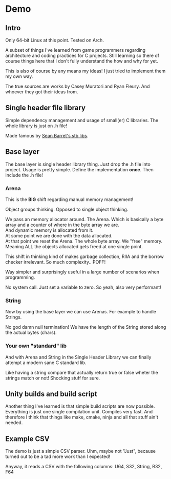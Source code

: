 # Demo

## Intro

Only 64-bit Linux at this point. Tested on Arch.

A subset of things I've learned from game programmers regarding architecture and coding practices for C projects. Still learning so there of course things here that I don't fully understand the how and why for yet.

This is also of course by any means my ideas! I just tried to implement them my own way. 

The true sources are works by Casey Muratori and Ryan Fleury. And whoever they got their ideas from. 

## Single header file library

Simple dependency management and usage of small(er) C libraries. The whole library is just on .h file!

Made famous by [Sean Barret's stb libs](https://github.com/nothings/stb).

## Base layer

The base layer is single header library thing. Just drop the .h file into project.
Usage is pretty simple. Define the implementation **once**. Then include the .h file! 

### Arena

This is the **BIG** shift regarding manual memory management!

Object groups thinking. Opposed to single object thinking.

We pass an memory allocator around. The Arena. Which is basically a byte array and a counter of where in the byte array we are.    
And dynamic memory is allocated from it.    
At some point we are done with the data allocated.   
At that point we reset the Arena. The whole byte array. We "free" memory. Meaning ALL the objects allocated gets freed at one single point.

This shift in thinking kind of makes garbage collection, RIIA and the borrow checker irrelevant. So much complexity.. POFF!

Way simpler and surprisingly useful in a large number of scenarios when programming. 

No system call. Just set a variable to zero. So yeah, also very performant!

### String

Now by using the base layer we can use Arenas. For example to handle Strings.

No god damn null termination! We have the length of the String stored along the actual bytes (chars). 

### Your own "standard" lib

And with Arena and String in the Single Header Library we can finally attempt a modern sane C standard lib.

Like having a string compare that actually return true or false wheter the strings match or not! Shocking stuff for sure. 


## Unity builds and build script

Another thing I've learned is that simple build scripts are now possible. Everything is just one single compilation unit. Compiles very fast. And therefore I think that things like make, cmake, ninja and all that stuff ain't needed. 

## Example CSV

The demo is just a simple CSV parser. Uhm, maybe not "Just", because turned out to be a tad more work than I expected! 

Anyway, it reads a CSV with the following columns: U64, S32, String, B32, F64
